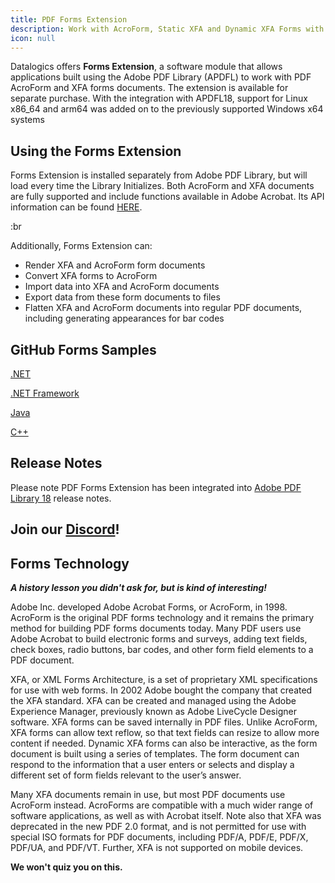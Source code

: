 ```yaml
---
title: PDF Forms Extension
description: Work with AcroForm, Static XFA and Dynamic XFA Forms with Adobe PDF Library
icon: null
---
```


Datalogics offers **Forms Extension**, a software module that allows applications built using the Adobe PDF Library (APDFL) to work with PDF AcroForm and XFA forms documents. The extension is available for separate purchase. With the integration with APDFL18, support for Linux x86\_64 and arm64 was added on to the previously supported Windows x64 systems

## Using the Forms Extension

Forms Extension is installed separately from Adobe PDF Library, but will load every time the Library Initializes. Both AcroForm and XFA documents are fully supported and include functions available in Adobe Acrobat. Its API information can be found [HERE](https://docs.datalogics.com/apdfl18/CPlusPlus/APDFL18.0.5PlusP1p/formsextension_General.html).

:br

Additionally, Forms Extension can:

- Render XFA and AcroForm form documents
- Convert XFA forms to AcroForm
- Import data into XFA and AcroForm documents
- Export data from these form documents to files
- Flatten XFA and AcroForm documents into regular PDF documents, including generating appearances for bar codes

## GitHub Forms Samples

[.NET](https://github.com/datalogics/apdfl-csharp-dotnet-samples/tree/main/Forms)

[.NET Framework](https://github.com/datalogics/apdfl-csharp-dotnet-framework-samples/tree/main/Forms)

[Java](https://github.com/datalogics/apdfl-java-maven-samples/tree/main/Forms)

[C++](https://github.com/datalogics/apdfl-cplusplus-samples/tree/main/Forms)

## Release Notes

Please note PDF Forms Extension has been integrated into [Adobe PDF Library 18](/adobe-pdf-library) release notes.

## Join our [Discord](https://discord.com/invite/jNSHcSdRre)!

## Forms Technology

***A history lesson you didn't ask for, but is kind of interesting!***

Adobe Inc. developed Adobe Acrobat Forms, or AcroForm, in 1998. AcroForm is the original PDF forms technology and it remains the primary method for building PDF forms documents today. Many PDF users use Adobe Acrobat to build electronic forms and surveys, adding text fields, check boxes, radio buttons, bar codes, and other form field elements to a PDF document.

XFA, or XML Forms Architecture, is a set of proprietary XML specifications for use with web forms. In 2002 Adobe bought the company that created the XFA standard. XFA can be created and managed using the Adobe Experience Manager, previously known as Adobe LiveCycle Designer software. XFA forms can be saved internally in PDF files. Unlike AcroForm, XFA forms can allow text reflow, so that text fields can resize to allow more content if needed. Dynamic XFA forms can also be interactive, as the form document is built using a series of templates. The form document can respond to the information that a user enters or selects and display a different set of form fields relevant to the user’s answer.

Many XFA documents remain in use, but most PDF documents use AcroForm instead. AcroForms are compatible with a much wider range of software applications, as well as with Acrobat itself. Note also that XFA was deprecated in the new PDF 2.0 format, and is not permitted for use with special ISO formats for PDF documents, including PDF/A, PDF/E, PDF/X, PDF/UA, and PDF/VT. Further, XFA is not supported on mobile devices.

**We won't quiz you on this.**

## [](/adobe-pdf-library/release-notes)
